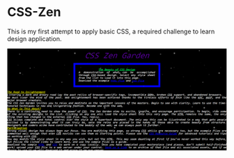 # CSS-Zen

This is my first attempt to apply basic CSS, a required challenge to learn design application.

![alt text](https://github.com/marc-acm/CSS-Zen/blob/master/basic1.png)


